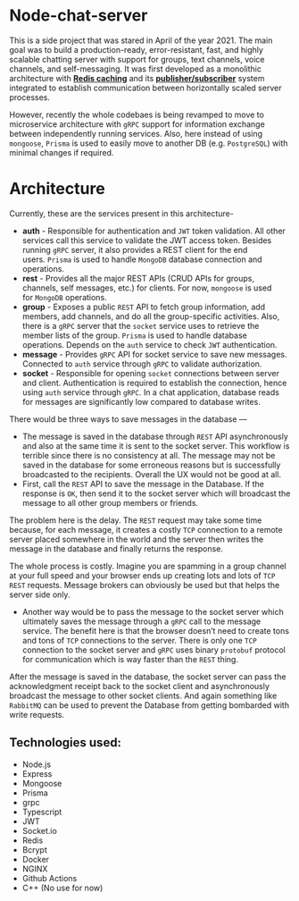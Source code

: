 # Node-chat-server

This is a side project that was stared in April of the year 2021. The main goal was to build a production-ready, error-resistant, fast, and highly scalable chatting server with support for groups, text channels, voice channels, and self-messaging. It was first developed as a monolithic architecture with [**Redis caching**](https://redis.com/solutions/use-cases/caching/) and its [**publisher/subscriber**](https://redis.io/docs/manual/pubsub/) system integrated to establish communication between horizontally scaled server processes.

However, recently the whole codebaes is being revamped to move to microservice architecture with `gRPC` support for information exchange between independently running services. Also, here instead of using `mongoose`, `Prisma` is used to easily move to another DB (e.g. `PostgreSQL`) with minimal changes if required.

# Architecture

Currently, these are the services present in this architecture-

- **auth** - Responsible for authentication and `JWT` token validation. All other services call this service to validate the JWT access token. Besides running `gRPC` server, it also provides a REST client for the end users. `Prisma` is used to handle `MongoDB` database connection and operations.
- **rest** - Provides all the major REST APIs (CRUD APIs for groups, channels, self messages, etc.) for clients. For now, `mongoose` is used for `MongoDB` operations.
- **group** - Exposes a public `REST` API to fetch group information, add members, add channels, and do all the group-specific activities. Also, there is a `gRPC` server that the `socket` service uses to retrieve the member lists of the group. `Prisma` is used to handle database operations. Depends on the `auth` service to check `JWT` authentication.
- **message** - Provides `gRPC` API for socket service to save new messages. Connected to `auth` service through `gRPC` to validate authorization.
- **socket** - Responsible for opening `socket` connections between server and client. Authentication is required to establish the connection, hence using `auth` service through `gRPC`. In a chat application, database reads for messages are significantly low compared to database writes.

There would be three ways to save messages in the database —

- The message is saved in the database through `REST` API asynchronously and also at the same time it is sent to the socket server. This workflow is terrible since there is no consistency at all. The message may not be saved in the database for some erroneous reasons but is successfully broadcasted to the recipients. Overall the UX would not be good at all.
- First, call the `REST` API to save the message in the Database. If the response is `OK`, then send it to the socket server which will broadcast the message to all other group members or friends.

The problem here is the delay. The `REST` request may take some time because, for each message, it creates a costly `TCP` connection to a remote server placed somewhere in the world and the server then writes the message in the database and finally returns the response.

The whole process is costly. Imagine you are spamming in a group channel at your full speed and your browser ends up creating lots and lots of `TCP` `REST` requests. Message brokers can obviously be used but that helps the server side only.

- Another way would be to pass the message to the socket server which ultimately saves the message through a `gRPC` call to the message service. The benefit here is that the browser doesn’t need to create tons and tons of `TCP` connections to the server. There is only one `TCP` connection to the socket server and `gRPC` uses binary `protobuf` protocol for communication which is way faster than the `REST` thing.

After the message is saved in the database, the socket server can pass the acknowledgment receipt back to the socket client and asynchronously broadcast the message to other socket clients. And again something like `RabbitMQ` can be used to prevent the Database from getting bombarded with write requests.

## Technologies used:

- Node.js
- Express
- Mongoose
- Prisma
- grpc
- Typescript
- JWT
- Socket.io
- Redis
- Bcrypt
- Docker
- NGINX
- Github Actions
- C++ (No use for now)
